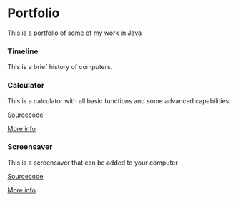 

# Portfolio
This is a portfolio of some of my work in Java

### Timeline
This is a brief history of computers.

### Calculator
This is a calculator with all basic functions and some advanced capabilities.

[Sourcecode](https://github.com/Cosmaniac/Portfolio_2017-2018/tree/master/Calculator)

[More info](https://Cosmaniac.github.io/Portfolio_2017-2018/Calculator)

### Screensaver
This is a screensaver that can be added to your computer

[Sourcecode](https://Cosmaniac.github.io/Portfolio_2017-2018/Screensaver/Markdown)

[More info](https://Cosmaniac.github.io/Portfolio_2017-2018/Screensaver)

### 
